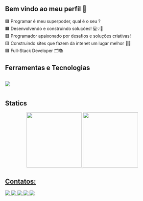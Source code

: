 <h2>Bem vindo ao meu perfil 👋</h2>

<p>
   🟪 Programar é meu superpoder, qual é o seu ? <br>
   🟧 Desenvolvendo e construindo soluções! 💻💡🚀 <br>
   🟥 Programador apaixonado por desafios e soluções criativas! <br>
   🟨 Construindo sites que fazem da intenet um lugar melhor 👨‍💻 <br>
   🟦 Full-Stack Developer 🗂️📚
</p>

<h2>Ferramentas e Tecnologias</h2>
<div style="display: flex;">
   <p align="left">
  <a href="https://skillicons.dev">
    <img src="https://skillicons.dev/icons?i=linux,git,github,vscode,html,css,js,ts,react,nextjs,nodejs,py,mysql" />
  </a>
</p>
</div>

<h2>Statics</h2>
<div align="center">
  <a href="https://github.com/Eleilson-Dev">
   <img 
     height="180em" 
     src="https://github-readme-stats.vercel.app/api/top-langs/?username=Eleilson-Dev&layout=compact&langs_count=7&theme=jolly"
  />
  <img 
     height="180em" 
     src="https://streak-stats.demolab.com/?user=Eleilson-Dev&theme=jolly"
  />
<!--    <img 
     height="180em" 
     src="https://github-readme-stats.vercel.app/api?username=Eleilson-Dev&show_icons=true&theme=jolly&include_all_commits=true&count_private=true"
  /> -->
     
</div>
<div>
  <h2>Contatos:</h2>
   <a 
        href="mailto:eleilson.santos.oficial@gmail.com" 
        target="_blank">
        <img 
          src="https://img.shields.io/badge/-Gmail-%23333?style=for-the-badge&logo=gmail&logoColor=white" 
          target="_blank"
        >
  </a>
   <a 
        href="https://wa.me/5598985598696" 
        target="_blank">
        <img 
          src="https://img.shields.io/badge/WhatsApp-25D366?style=for-the-badge&logo=whatsapp&logoColor=white" 
          target="_blank"
        >
  </a> 
  <a 
      href="https://www.instagram.com/elleylson_s/" 
      target="_blank">
      <img 
        src="https://img.shields.io/badge/Instagram-E4405F?style=for-the-badge&logo=instagram&logoColor=white" 
        target="_blank"
      >
   </a>
  <a 
        href="https://www.linkedin.com/in/eleilson-rds/" 
        target="_blank">
        <img 
          src="https://img.shields.io/badge/-LinkedIn-%230077B5?style=for-the-badge&logo=linkedin&logoColor=white" 
          target="_blank"
        >
  </a> 
  <a 
        href="https://www.tiktok.com/@diario_do_code" 
        target="_blank">
        <img 
          src="https://img.shields.io/badge/TikTok-000000?style=for-the-badge&logo=tiktok&logoColor=white" 
          target="_blank"
        >
  </a> 
  
</div>
